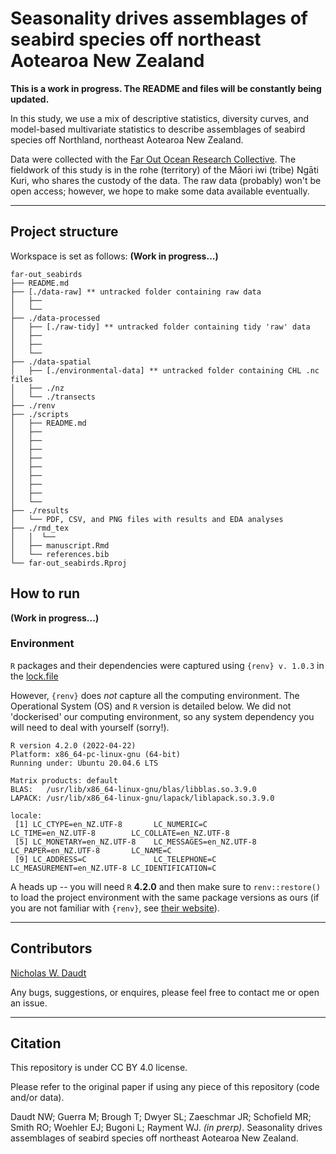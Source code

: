 # Seasonality drives assemblages of seabird species off northeast Aotearoa New Zealand

**This is a work in progress. The README and files will be constantly being updated.**

In this study, we use a mix of descriptive statistics, diversity curves, and model-based multivariate statistics to describe assemblages of seabird species off Northland, northeast Aotearoa New Zealand.

Data were collected with the [Far Out Ocean Research Collective](https://www.farout.org.nz/). The fieldwork of this study is in the rohe (territory) of the Māori iwi (tribe) Ngāti Kuri, who shares the custody of the data. The raw data (probably) won't be open access; however, we hope to make some data available eventually.

***

## Project structure

Workspace is set as follows: **(Work in progress...)**

```shell
far-out_seabirds
├── README.md
├── [./data-raw] ** untracked folder containing raw data
│   ├── 
│   └── 
├── ./data-processed
│   ├── [./raw-tidy] ** untracked folder containing tidy 'raw' data
│   ├── 
│   ├── 
│   └── 
├── ./data-spatial
│   ├── [./environmental-data] ** untracked folder containing CHL .nc files
│   ├── ./nz
│   └── ./transects
├── ./renv
├── ./scripts
│   ├── README.md
│   ├── 
│   ├── 
│   ├── 
│   ├── 
│   ├── 
│   ├── 
│   ├── 
│   ├── 
│   └── 
├── ./results
│   └── PDF, CSV, and PNG files with results and EDA analyses
├── ./rmd_tex
│   │  └── 
│   ├── manuscript.Rmd
│   └── references.bib
└── far-out_seabirds.Rproj
```

## How to run

**(Work in progress...)**

### Environment

`R` packages and their dependencies were captured using `{renv} v. 1.0.3` in the [lock.file](https://github.com/nwdaudt/far-out_seabirds/blob/main/renv.lock)

However, `{renv}` does *not* capture all the computing environment. The Operational System (OS) and `R` version is detailed below. We did not 'dockerised' our computing environment, so any system dependency you will need to deal with yourself (sorry!).

```shell
R version 4.2.0 (2022-04-22)
Platform: x86_64-pc-linux-gnu (64-bit)
Running under: Ubuntu 20.04.6 LTS

Matrix products: default
BLAS:   /usr/lib/x86_64-linux-gnu/blas/libblas.so.3.9.0
LAPACK: /usr/lib/x86_64-linux-gnu/lapack/liblapack.so.3.9.0

locale:
 [1] LC_CTYPE=en_NZ.UTF-8       LC_NUMERIC=C               LC_TIME=en_NZ.UTF-8        LC_COLLATE=en_NZ.UTF-8
 [5] LC_MONETARY=en_NZ.UTF-8    LC_MESSAGES=en_NZ.UTF-8    LC_PAPER=en_NZ.UTF-8       LC_NAME=C             
 [9] LC_ADDRESS=C               LC_TELEPHONE=C             LC_MEASUREMENT=en_NZ.UTF-8 LC_IDENTIFICATION=C 
```

A heads up -- you will need `R` **4.2.0** and then make sure to `renv::restore()` to load the project environment with the same package versions as ours (if you are not familiar with `{renv}`, see [their website](https://rstudio.github.io/renv/articles/renv.html)). 

***
## Contributors

[Nicholas W. Daudt](https://github.com/nwdaudt)

Any bugs, suggestions, or enquires, please feel free to contact me or open an issue.

***
## Citation

This repository is under CC BY 4.0 license.

Please refer to the original paper if using any piece of this repository (code and/or data). 

Daudt NW; Guerra M; Brough T; Dwyer SL; Zaeschmar JR; Schofield MR; Smith RO; Woehler EJ; Bugoni L; Rayment WJ. *(in prerp)*. Seasonality drives assemblages of seabird species off northeast Aotearoa New Zealand.
